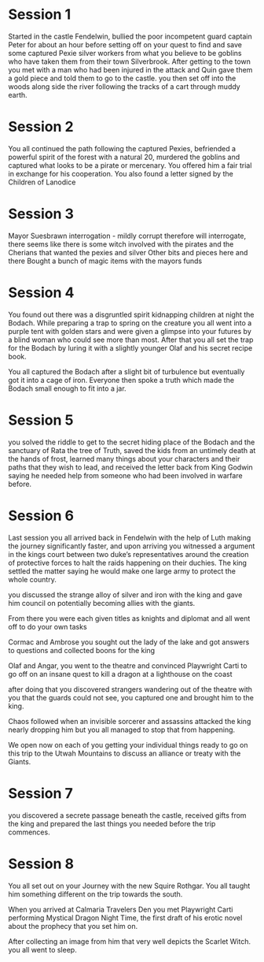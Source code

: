 # Session 1
Started in the castle Fendelwin, bullied the poor incompetent guard captain Peter for about an hour before setting off on your quest to find and save some captured Pexie silver workers from what you believe to be goblins who have taken them from their town Silverbrook. After getting to the town you met with a man who had been injured in the attack and Quin gave them a gold piece and told them to go to the castle. you then set off into the woods along side the river following the tracks of a cart through muddy earth.

# Session 2
You all continued the path following the captured Pexies, befriended a powerful spirit of the forest with a natural 20, murdered the goblins and captured what looks to be a pirate or mercenary. You offered him a fair trial in exchange for his cooperation. You also found a letter signed by the Children of Lanodice

# Session 3
Mayor Suesbrawn interrogation - mildly corrupt therefore will interrogate, there seems like there is some witch involved with the pirates and the Cherians that wanted the pexies and silver
Other bits and pieces here and there
Bought a bunch of magic items with the mayors funds

# Session 4
You found out there was a disgruntled spirit kidnapping children at night the Bodach. While preparing a trap to spring on the creature you all went into a purple tent with golden stars and were given a glimpse into your futures by a blind woman who could see more than most. After that you all set the trap for the Bodach by luring it with a slightly younger Olaf and his secret recipe book.

You all captured the Bodach after a slight bit of turbulence but eventually got it into a cage of iron. Everyone then spoke a truth which made the Bodach small enough to fit into a jar. 

# Session 5
you solved the riddle to get to the secret hiding place of the Bodach and the sanctuary of Rata the tree of Truth, saved the kids from an untimely death at the hands of frost, learned many things about your characters and their paths that they wish to lead, and received the letter back from King Godwin saying he needed help from someone who had been involved in warfare before.

# Session 6
Last session you all arrived back in Fendelwin with the help of Luth making the journey significantly faster, and upon arriving you witnessed a argument in the kings court between two duke’s representatives around the creation of protective forces to halt the raids happening on their duchies. The king settled the matter saying he would make one large army to protect the whole country.

you discussed the strange alloy of silver and iron with the king and gave him council on potentially becoming allies with the giants.

From there you were each given titles as knights and diplomat and all went off to do your own tasks

Cormac and Ambrose you sought out the lady of the lake and got answers to questions and collected boons for the king

Olaf and Angar, you went to the theatre and convinced Playwright Carti to go off on an insane quest to kill a dragon at a lighthouse on the coast

after doing that you discovered strangers wandering out of the theatre with you that the guards could not see, you captured one and brought him to the king.

Chaos followed when an invisible sorcerer and assassins attacked the king nearly dropping him but you all managed to stop that from happening.

We open now on each of you getting your individual things ready to go on this trip to the Utwah Mountains to discuss an alliance or treaty with the Giants.

# Session 7
you discovered a secrete passage beneath the castle, received gifts from the king and prepared the last things you needed before the trip commences.

# Session 8
You all set out on your Journey with the new Squire Rothgar. You all taught him something different on the trip towards the south.

When you arrived at Calmaria Travelers Den you met Playwright Carti performing Mystical Dragon Night Time, the first draft of his erotic novel about the prophecy that you set him on.

After collecting an image from him that very well depicts the Scarlet Witch. you all went to sleep.